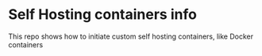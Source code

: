 # Self Hosting containers info
This repo shows how to initiate custom self hosting containers, like Docker containers
